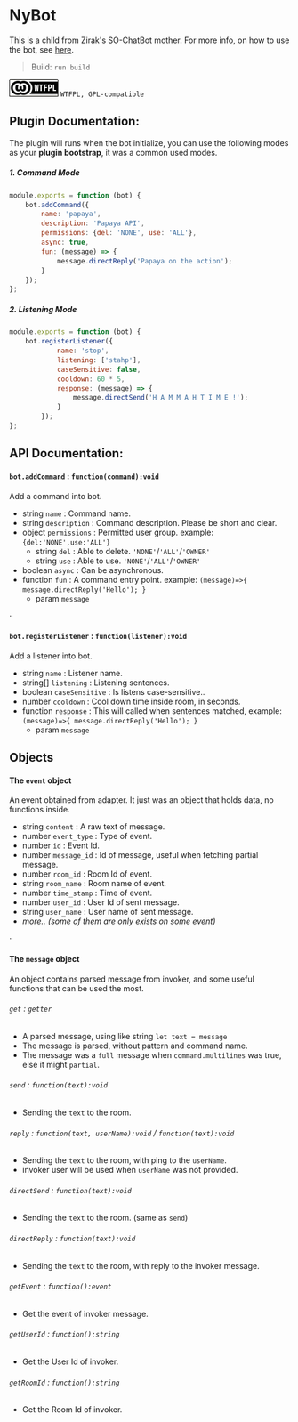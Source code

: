 # NyBot

This is a child from Zirak's SO-ChatBot mother. For more info, on how to use the bot, see [here](https://github.com/Zirak/SO-ChatBot).

> Build: `run build`

![WTFPL](https://raw.githubusercontent.com/Nyconing/SO-NyBot/master/pics/wtfpl-badge-1.png)  `WTFPL, GPL-compatible`

## Plugin Documentation:

The plugin will runs when the bot initialize, you can use the following modes as your **plugin bootstrap**, it was a common used modes.

##### 1. Command Mode
```javascript
module.exports = function (bot) {
    bot.addCommand({
        name: 'papaya',
        description: 'Papaya API',
        permissions: {del: 'NONE', use: 'ALL'},
        async: true,
        fun: (message) => {
            message.directReply('Papaya on the action');
        }
    });
};
```
##### 2. Listening Mode
```javascript
module.exports = function (bot) {
    bot.registerListener({
            name: 'stop',
            listening: ['stahp'],
            caseSensitive: false,
            cooldown: 60 * 5,
            response: (message) => {
                message.directSend('H A M M A H T I M E !');
            }
        });
};
```

## API Documentation:

#### `bot.addCommand` : `function(command):void` 
Add a command into bot.

- string `name` : Command name.
- string `description` : Command description. Please be short and clear.
- object `permissions` : Permitted user group. example: `{del:'NONE',use:'ALL'}`
  - string `del` : Able to delete. `'NONE'`/`'ALL'`/`'OWNER'`
  - string `use` : Able to use. `'NONE'`/`'ALL'`/`'OWNER'`
- boolean `async` : Can be asynchronous.
- function `fun` : A command entry point. example: `(message)=>{ message.directReply('Hello'); }`
  - param `message` 

·

#### `bot.registerListener` : `function(listener):void` 
Add a listener into bot.

- string `name` : Listener name.
- string[] `listening` : Listening sentences.
- boolean `caseSensitive` : Is listens case-sensitive..
- number `cooldown` : Cool down time inside room, in seconds.
- function `response` : This will called when sentences matched, example: `(message)=>{ message.directReply('Hello'); }`
  - param `message` 

## Objects

#### The `event` object
An event obtained from adapter. It just was an object that holds data, no functions inside.

- string `content` : A raw text of message.
- number `event_type` : Type of event.
- number `id` : Event Id.
- number `message_id` : Id of message, useful when fetching partial message.
- number `room_id` : Room Id of event.
- string `room_name` : Room name of event.
- number `time_stamp` : Time of event.
- number `user_id` : User Id of sent message.
- string `user_name` : User name of sent message.
- *more.. (some of them are only exists on some event)*

·

#### The `message` object
An object contains parsed message from invoker, and some useful functions that can be used the most.

###### `get` : `getter` 
- A parsed message, using like string `let text = message` 
- The message is parsed, without pattern and command name.
- The message was a `full` message when `command.multilines` was true, else it might `partial`.

###### `send` : `function(text):void` 
- Sending the `text` to the room. 

###### `reply` : `function(text, userName):void` / `function(text):void`
- Sending the `text` to the room, with ping to the `userName`.
- invoker user will be used when `userName` was not provided.

###### `directSend` : `function(text):void`
- Sending the `text` to the room. (same as `send`)

###### `directReply` : `function(text):void`
- Sending the `text` to the room, with reply to the invoker message.

###### `getEvent` : `function():event`
- Get the event of invoker message.

###### `getUserId` : `function():string`
- Get the User Id of invoker.

###### `getRoomId` : `function():string`
- Get the Room Id of invoker.